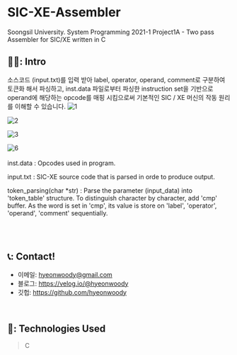# SIC-XE-Assembler
Soongsil University. System Programming 2021-1 Project1A - Two pass Assembler for SIC/XE written in C
## 🧑‍💻: Intro
소스코드 (input.txt)를 입력 받아 label, operator, operand, comment로 구분하여 토큰화 해서 파싱하고,
inst.data 파일로부터 파싱한 instruction set을 기반으로 operand에 해당하는 opcode를 매핑 시킴으로써 기본적인 SIC / XE 머신의 작동 원리를 이해할 수 있습니다.
![1](https://user-images.githubusercontent.com/75844701/224520533-acb44d62-b3b1-4eb4-bf33-fb64456e1547.png)

![2](https://user-images.githubusercontent.com/75844701/224520854-9b684944-0e41-4327-922c-ba798182537a.png)

![3](https://user-images.githubusercontent.com/75844701/224520861-5cd224de-9444-48bf-9e2c-a708d80d577c.png)

![6](https://user-images.githubusercontent.com/75844701/224520548-f393c0ba-c5e1-41ea-a16e-27e6cb5dccdb.png)
</br>
</br>
inst.data :
Opcodes used in program.
</br>

input.txt :
SIC-XE source code that is parsed in orde to produce output.
</br>

token_parsing(char *str) :
Parse the parameter (input_data) into 'token_table' structure.
To distinguish character by character, add  'cmp' buffer.
As the word is set in 'cmp', its value is store on 'label', 'operator', 'operand', 'comment' sequentially.

</br>
</br>

## 📞: Contact!

- 이메일: hyeonwoody@gmail.com
- 블로그: https://velog.io/@hyeonwoody
- 깃헙: https://github.com/hyeonwoody

</br>

## 🧱: Technologies Used
>C
